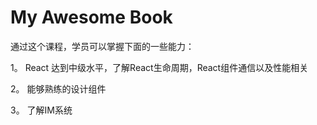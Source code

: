 # My Awesome Book

通过这个课程，学员可以掌握下面的一些能力：

1。 React 达到中级水平，了解React生命周期，React组件通信以及性能相关

2。 能够熟练的设计组件

3。 了解IM系统





